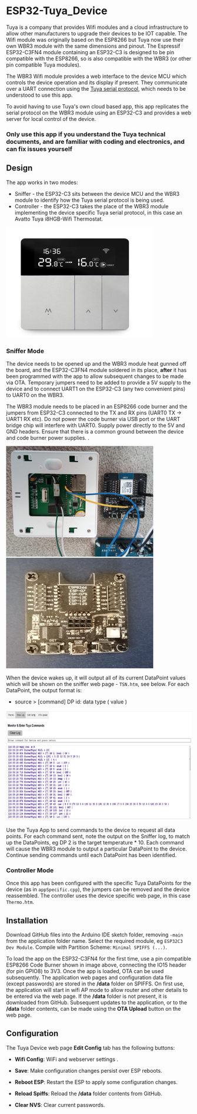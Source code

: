 # ESP32-Tuya_Device

Tuya is a company that provides Wifi modules and a cloud infrastructure to allow other manufacturers to upgrade their devices to be IOT capable. The Wifi module was originally based on the ESP8266 but Tuya now use their own WBR3 module with the same dimensions and pinout. The Espressif ESP32-C3FN4 module containing an ESP32-C3 is designed to be pin compatible with the ESP8266, so is also compatible with the WBR3 (or other pin compatible Tuya modules).

The WBR3 Wifi module provides a web interface to the device MCU which controls the device operation and its display if present. They communicate over a UART connection
using the [Tuya serial protocol](https://developer.tuya.com/en/docs/iot/tuyacloudlowpoweruniversalserialaccessprotocol?id=K95afs9h4tjjh), which needs to be understood to use this app.

To avoid having to use Tuya's own cloud based app, this app replicates the serial protocol on the WBR3 module using an ESP32-C3 and provides a web server for local control of the device.

### Only use this app if you understand the Tuya technical documents, and are familiar with coding and electronics, and can fix issues yourself

## Design

The app works in two modes:
* Sniffer - the ESP32-C3 sits between the device MCU and the WBR3 module to identify how the Tuya serial protocol is being used.
* Controller - the ESP32-C3 takes the place of the WBR3 module implementing the device specific Tuya serial protocol, in this case an Avatto Tuya i8HGB-Wifi Thermostat.

<img src="extras/AVATTO-WiFi-Smart-Thermostat.jpg" width="400" height="300">

### Sniffer Mode
The device needs to be opened up and the WBR3 module heat gunned off the board, and the ESP32-C3FN4 module soldered in its place, **after** it has been programmed with the app to allow subsequent changes to be made via OTA. Temporary jumpers need to be added to provide a 5V supply to the device and to connect UART1 on the ESP32-C3 (any two convenient pins) to UART0 on the WBR3.  

The WBR3 module needs to be placed in an ESP8266 code burner and the jumpers from ESP32-C3 connected to the TX and RX pins (UART0 TX -> UART1 RX etc). Do not power the code burner via USB port or the UART bridge chip will interfere with UART0. Supply power directly to the 5V and GND headers. Ensure that there is a common ground between the device and code burner power supplies. .

<img src="extras/WBR3replace.jpg" width="400" height="300"> <img src="extras/burner.jpg" width="400" height="300"> 

When the device wakes up, it will output all of its current DataPoint values which will be shown on the sniffer web page - `TSN.htm`, see below.
For each DataPoint, the output format is:
* source > [command] DP id: data type ( value )

<img src="extras/Log.png" width="800" height="300"> 

Use the Tuya App to send commands to the device to request all data points. For each command sent, note the output on the Sniffer log, to match up the DataPoints, eg DP 2 is the target temperature * 10. Each command will cause the WBR3 module to output a particular DataPoint to the device. Continue sending commands until each DataPoint has been identified.

### Controller Mode
Once this app has been configured with the specific Tuya DataPoints for the device (as in `appSpecific.cpp`), the jumpers can be removed and the device reassembled. The controller uses the device specific web page, in this case `Thermo.htm`.

## Installation

Download GitHub files into the Arduino IDE sketch folder, removing `-main` from the application folder name.
Select the required module, eg `ESP32C3 Dev Module`.
Compile with Partition Scheme: `Minimal SPIFFS (...)`. 

To load the app on the ESP32-C3FN4 for the first time, use a pin compatible ESP8266 Code Burner shown in image above, connecting the IO15 header (for pin GPIO8) to 3V3. Once the app is loaded, OTA can be used subsequently. The application web pages and configuration data file (except passwords) are stored in the **/data** folder on SPIFFS. On first use, the application will start in wifi AP mode to allow router and other details to be entered via the web page. If the **/data** folder is not present, it is downloaded from GitHub.
Subsequent updates to the application, or to the **/data** folder contents, can be made using the **OTA Upload** button on the  web page. 

## Configuration

The Tuya Device web page **Edit Config** tab has the following buttons:

* **Wifi Config**: WiFi and webserver settings
.
* **Save**: Make configuration changes persist over ESP reboots.

* **Reboot ESP**: Restart the ESP to apply some configuration changes.

* **Reload Spiffs**: Reload the **/data** folder contents from GitHub.

* **Clear NVS**: Clear current passwords.

